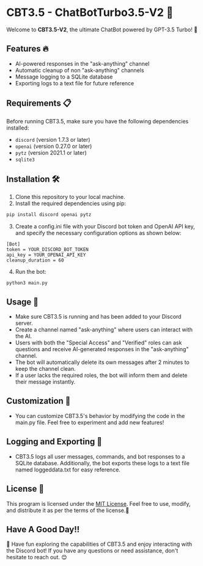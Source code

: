 # CBT3.5 - ChatBotTurbo3.5-V2 🚀

Welcome to **CBT3.5-V2**, the ultimate ChatBot powered by GPT-3.5 Turbo! 🤖

## Features 🔥

- AI-powered responses in the "ask-anything" channel
- Automatic cleanup of non "ask-anything" channels
- Message logging to a SQLite database
- Exporting logs to a text file for future reference

## Requirements 📋

Before running CBT3.5, make sure you have the following dependencies installed:

- `discord` (version 1.7.3 or later)
- `openai` (version 0.27.0 or later)
- `pytz` (version 2021.1 or later)
- `sqlite3`

## Installation 🛠️

1. Clone this repository to your local machine.
2. Install the required dependencies using pip:

```bash
pip install discord openai pytz
```
3. Create a config.ini file with your Discord bot token and OpenAI API key, and specify the necessary configuration options as shown below:

``` 
[Bot]
token = YOUR_DISCORD_BOT_TOKEN
api_key = YOUR_OPENAI_API_KEY
cleanup_duration = 60
```
4. Run the bot:
```
python3 main.py
```
## Usage 💬

- Make sure CBT3.5 is running and has been added to your Discord server.
- Create a channel named "ask-anything" where users can interact with the AI.
- Users with both the "Special Access" and "Verified" roles can ask questions and receive AI-generated responses in the "ask-anything" channel.
- The bot will automatically delete its own messages after 2 minutes to keep the channel clean.
- If a user lacks the required roles, the bot will inform them and delete their message instantly.

## Customization 🎨

- You can customize CBT3.5's behavior by modifying the code in the main.py file. Feel free to experiment and add new features!

## Logging and Exporting 📝

- CBT3.5 logs all user messages, commands, and bot responses to a SQLite database. Additionally, the bot exports these logs to a text file named loggeddata.txt for easy reference.

## License 📜

This program is licensed under the [MIT License](LICENSE). Feel free to use, modify, and distribute it as per the terms of the license.📄

## Have A Good Day!!

🌟 Have fun exploring the capabilities of CBT3.5 and enjoy interacting with the Discord bot! If you have any questions or need assistance, don't hesitate to reach out. 😊
